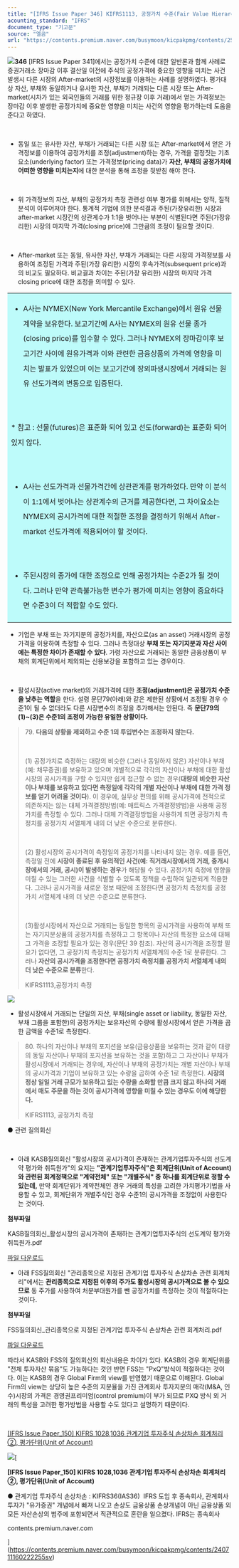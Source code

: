 ```yaml
---
title: "[IFRS Issue Paper 346] KIFRS1113, 공정가치 수준(Fair Value Hierarchy)②"
acounting_standard: "IFRS"
document_type: "기고문"
source: "엘곰"
url: "https://contents.premium.naver.com/busymoon/kicpakpmg/contents/250121142811999hj"
---
```

![](https://n2.news.naver.com/l.gif?type=content)**346** \[IFRS Issue Paper 341\]에서는 공정가치 수준에 대한 일반론과 함께 사례로 증권거래소 장마감 이후 결산일 이전에 주식의 공정가격에 중요한 영향을 미치는 사건 발생시 다른 시장의 After-market의 시장정보를 이용하는 사례를 설명하였다. 평가대상 자산, 부채와 동일하거나 유사한 자산, 부채가 거래되는 다른 시장 또는 After-market(시차가 있는 외국인들의 거래를 위한 정규장 이후 거래)에서 얻는 가격정보는 장마감 이후 발생한 공정가치에 중요한 영향을 미치는 사건의 영향을 평가하는데 도움을 준다고 하였다.

​

- 동일 또는 유사한 자산, 부채가 거래되는 다른 시장 또는 After-market에서 얻은 가격정보를 이용하여 공정가치를 조정(adjustment)하는 경우, 가격을 결정짓는 기초요소(underlying factor) 또는 가격정보(pricing data)가 **자산, 부채의 공정가치에 어떠한 영향을 미치는지**에 대한 분석을 통해 조정을 뒷받침 해야 한다.

​

- 위 가격정보의 자산, 부채의 공정가치 측정 관련성 여부 평가를 위해서는 양적, 질적 분석이 이루어져야 한다. 통계적 기법에 의한 분석결과 주된(가장유리한) 시장과 after-market 시장간의 상관계수가 1:1을 벗어나는 부분이 식별된다면 주된(가장유리한) 시장의 마지막 가격(closing price)에 그만큼의 조정이 필요할 것이다.

​

- After-market 또는 동일, 유사한 자산, 부채가 거래되는 다른 시장의 가격정보를 사용하여 조정된 가격과 주된(가장 유리한) 시장의 후속가격(subsequent price)과의 비교도 필요하다. 비교결과 차이는 주된(가장 유리한) 시장의 마지막 가격closing price에 대한 조정을 의미할 수 있다.

<table style=""><tbody><tr><td colspan="3" rowspan="1" style="width: 100.0%; height: 129.0px;  background-color: #bdfbfa;"><div><ul><li><p style="line-height:2.1;"><span style="">A사는 NYMEX(New York Mercantile Exchange)에서 원유 선물계약을 보유한다. 보고기간에 A사는 NYMEX의 원유 선물 종가(closing price)를 입수할 수 있다. 그러나 NYMEX의 장마감이후 보고기간 사이에 원유가격과 이와 관련한 금융상품의 가격에 영향을 미치는 발표가 있었으며 이는 보고기간에 장외파생시장에서 거래되는 원유 선도가격의 변동으로 입증된다.</span></p></li></ul><p style="line-height:2.1;"><span style="">​</span></p><p style="line-height:2.1;"><span style="">* 참고 : 선물(futures)은 표준화 되어 있고 선도(forward)는 표준화 되어 있지 않다.</span></p><p style="line-height:2.1;"><span style="">​</span></p><ul><li><p style="line-height:2.1;"><span style="">A사는 선도가격과 선물가격간에 상관관계를 평가하였다. 만약 이 분석이 1:1에서 벗어나는 상관계수의 근거를 제공한다면, 그 차이요소는 NYMEX의 공시가격에 대한 적절한 조정을 결정하기 위해서 After-market 선도가격에 적용되어야 할 것이다.</span></p></li></ul><p style="line-height:2.1;"><span style="">​</span></p><ul><li><p style="line-height:2.1;"><span style="">주된시장의 종가에 대한 조정으로 인해 공정가치는 수준2가 될 것이다. 그러나 만약 관측불가능한 변수가 평가에 미치는 영향이 중요하다면 수준3이 더 적합할 수도 있다.</span></p></li></ul></div></td></tr></tbody></table>

- 기업은 부채 또는 자기지분의 공정가치를, 자산으로(as an asset) 거래시장의 공정가격을 이용하여 측정할 수 있다. 그러나 측정대상 **부채 또는 자기지분과 자산 사이에는 특정한 차이가 존재할 수 있다**. 가령 자산으로 거래되는 동일한 금융상품이 부채의 회계단위에서 제외되는 신용보강을 포함하고 있는 경우이다.

​

- 활성시장(active market)의 거래가격에 대한 **조정(adjustment)은 공정가치 수준을 낮추는 역할**을 한다. 설령 문단79(아래)와 같은 제한된 상황에서 조정될 경우 수준1이 될 수 없더라도 다른 시장변수의 조정을 추가해서는 안된다. 즉 **문단79의 (1)~(3)은 수준1의 조정이 가능한 유일한 상황이다.**

> 79\. **다음의 상황을 제외하고 수준 1의 투입변수는 조정하지 않는다.**
> 
> ​
> 
> (1) 공정가치로 측정하는 대량의 비슷한 (그러나 동일하지 않은) 자산이나 부채(예: 채무증권)를 보유하고 있으며 개별적으로 각각의 자산이나 부채에 대한 활성시장의 공시가격을 구할 수 있지만 쉽게 접근할 수 없는 경우(**대량의 비슷한 자산이나 부채를 보유하고 있다면 측정일에 각각의 개별 자산이나 부채에 대한 가격 정보를 얻기 어려울 것이다**). 이 경우에, 실무상 편의를 위해 공시가격에 전적으로 의존하지는 않는 대체 가격결정방법(예: 매트릭스 가격결정방법)을 사용해 공정가치를 측정할 수 있다. 그러나 대체 가격결정방법을 사용하게 되면 공정가치 측정치를 공정가치 서열체계 내의 더 낮은 수준으로 분류한다.
> 
> ​
> 
> (2) 활성시장의 공시가격이 측정일의 공정가치를 나타내지 않는 경우. 예를 들면, 측정일 전에 **시장이 종료된 후 유의적인 사건(예: 직거래시장에서의 거래, 중개시장에서의 거래, 공시)이 발생하는 경우**가 해당될 수 있다. 공정가치 측정에 영향을 미칠 수 있는 그러한 사건을 식별할 수 있도록 정책을 수립하여 일관되게 적용한다. 그러나 공시가격을 새로운 정보 때문에 조정한다면 공정가치 측정치를 공정가치 서열체계 내의 더 낮은 수준으로 분류한다.
> 
> ​
> 
> (3)활성시장에서 자산으로 거래되는 동일한 항목의 공시가격을 사용하여 부채 또는 자기지분상품의 공정가치를 측정하고 그 항목이나 자산의 특정한 요소에 대해 그 가격을 조정할 필요가 있는 경우(문단 39 참조). 자산의 공시가격을 조정할 필요가 없다면, 그 공정가치 측정치는 공정가치 서열체계의 수준 1로 분류한다. 그러나 **자산의 공시가격을 조정한다면 공정가치 측정치를 공정가치 서열체계 내의 더 낮은 수준으로 분류**한다.
> 
> KIFRS1113,공정가치 측정

![](https://scs-phinf.pstatic.net/MjAyNTAxMjFfODcg/MDAxNzM3NDQzODY3MzM4.ui5_EY9GF1Ya7tzHcCWOXyN0I9RvcH9bQMo74yR9qQcg.D1QtsMV4DhI_xyg7UAjn0MmWSk45leiUg_YnxwaioiEg.PNG/image.png?type=w800)

- 활성시장에서 거래되는 단일의 자산, 부채(single asset or liability, 동일한 자산, 부채 그룹을 포함한)의 공정가치는 보유자산의 수량에 활성시장에서 얻은 가격을 곱한 금액을 수준1로 측정한다.

> 80\. 하나의 자산이나 부채의 포지션을 보유(금융상품을 보유하는 것과 같이 대량의 동일 자산이나 부채의 포지션을 보유하는 것을 포함)하고 그 자산이나 부채가 활성시장에서 거래되는 경우에, 자산이나 부채의 공정가치는 개별 자산이나 부채의 공시가격과 기업이 보유하고 있는 수량을 곱하여 수준 1로 측정한다. **시장의 정상 일일 거래 규모가 보유하고 있는 수량을 소화할 만큼 크지 않고 하나의 거래에서 매도 주문을 하는 것이 공시가격에 영향을 미칠 수 있는 경우도 이에 해당한다.**
> 
> KIFRS1113, 공정가치 측정

● 관련 질의회신

​

- 아래 KASB질의회신 "활성시장의 공시가격이 존재하는 관계기업투자주식의 선도계약 평가와 취득원가"의 요지는 **"관계기업투자주식"은 회계단위(Unit of Account)와 관련된 회계정책으로 "계약전체" 또는 "개별주식" 중 하나를 회계단위로 정할 수 있는데,** 만약 회계단위가 계약전체인 경우 거래의 특성을 고려한 가치평가기법을 사용할 수 있고, 회계단위가 개별주식인 경우 수준1의 공시가격을 조정없이 사용한다는 것이다.

**첨부파일**

KASB질의회신\_활성시장의 공시가격이 존재하는 관계기업투자주식의 선도계약 평가와 취득원가.pdf

[파일 다운로드](https://files-scs.pstatic.net/2025/01/21/cL96F9lCeh/KASB%EC%A7%88%EC%9D%98%ED%9A%8C%EC%8B%A0_%ED%99%9C%EC%84%B1%EC%8B%9C%EC%9E%A5%EC%9D%98%20%EA%B3%B5%EC%8B%9C%EA%B0%80%EA%B2%A9%EC%9D%B4%20%EC%A1%B4%EC%9E%AC%ED%95%98%EB%8A%94%20%EA%B4%80%EA%B3%84%EA%B8%B0%EC%97%85%ED%88%AC%EC%9E%90%EC%A3%BC%EC%8B%9D%EC%9D%98%20%EC%84%A0%EB%8F%84%EA%B3%84%EC%95%BD%20%ED%8F%89%EA%B0%80%EC%99%80%20%EC%B7%A8%EB%93%9D%EC%9B%90%EA%B0%80.pdf)

- 아래 FSS질의회신 "관리종목으로 지정된 관계기업 투자주식 손상차손 관련 회계처리"에서는 **관리종목으로 지정된 이후의 주가도 활성시장의 공시가격으로 볼 수 있으므로** 동 주가를 사용하여 처분부대원가를 뺀 공정가치를 측정하는 것이 적절하다는 것이다.

**첨부파일**

FSS질의회신\_관리종목으로 지정된 관계기업 투자주식 손상차손 관련 회계처리.pdf

[파일 다운로드](https://files-scs.pstatic.net/2025/01/21/xwlApx1myl/FSS%EC%A7%88%EC%9D%98%ED%9A%8C%EC%8B%A0_%EA%B4%80%EB%A6%AC%EC%A2%85%EB%AA%A9%EC%9C%BC%EB%A1%9C%20%EC%A7%80%EC%A0%95%EB%90%9C%20%EA%B4%80%EA%B3%84%EA%B8%B0%EC%97%85%20%ED%88%AC%EC%9E%90%EC%A3%BC%EC%8B%9D%20%EC%86%90%EC%83%81%EC%B0%A8%EC%86%90%20%EA%B4%80%EB%A0%A8%20%ED%9A%8C%EA%B3%84%EC%B2%98%EB%A6%AC.pdf)

따라서 KASB와 FSS의 질의회신의 회신내용은 차이가 있다. KASB의 경우 회계단위를 "전체 투자자산 묶음"도 가능하다는 것인 반면 FSS는 "PxQ"방식이 적절하다는 것이다. 이는 KASB의 경우 Global Firm의 view를 반영했기 때문으로 이해된다. Global Firm의 view는 상당히 높은 수준의 지분율을 가진 관계회사 투자지분의 매각(M&A, 인수)시장의 가격은 경영권프리미엄(control premium)이 부가 되므로 PXQ 방식 외 거래의 특성을 고려한 평가방법을 사용할 수도 있다고 설명하기 때문이다.

​

[\[IFRS Issue Paper\_150\] KIFRS 1028,1036 관계기업 투자주식 손상차손 회계처리②, 평가단위(Unit of Account)](https://contents.premium.naver.com/busymoon/kicpakpmg/contents/240711160222255sv)

[![](https://dthumb-phinf.pstatic.net/?src=%22https%3A%2F%2Fscs-phinf.pstatic.net%2FMjAyNDA3MTFfMTA4%2FMDAxNzIwNjgxMjY0NDk0.oFIfPmq2WdyG9rmpVbhCqMNKSqzL3Pl-ckzxeJg-CXIg.8SiZFnCJ6go6CMdmpGOeillj91g_gHn3Jm5hOrJsMe0g.JPEG%2F20240701_195153.jpg%3Ftype%3Dw800%22&type=ff500_300)](https://contents.premium.naver.com/busymoon/kicpakpmg/contents/240711160222255sv)[

**\[IFRS Issue Paper\_150\] KIFRS 1028,1036 관계기업 투자주식 손상차손 회계처리②, 평가단위(Unit of Account)**

● 관계기업 투자주식 손상차손 : KIFRS36(IAS36) ​ IFRS 도입 후 종속회사, 관계회사 투자가 "유가증권" 개념에서 빠져 나오고 손상도 금융상품 손상개념이 아닌 금융상품 외 모든 자산손상의 범주에 포함되면서 직관적으로 혼란을 일으켰다. IFRS는 종속회사

contents.premium.naver.com

](https://contents.premium.naver.com/busymoon/kicpakpmg/contents/240711160222255sv)

​